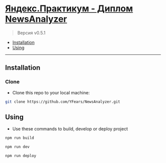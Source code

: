 # [Яндекс.Практикум - Диплом NewsAnalyzer](https://yfears.github.io/NewsAnalyzer/ "'NewsAnalyzer' - сервис для анализа происходящих в мире событий")

> Версия v0.5.1

- [Installation](#installation)
- [Using](#Using)

---

## Installation

### Clone

- Clone this repo to your local machine:

```bash
git clone https://github.com/YFears/NewsAnalyzer.git
```

## Using
- Use these commands to build, develop or deploy project

```bash
npm run build
```

```bash
npm run dev
```

```bash
npm run deploy
```
